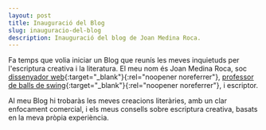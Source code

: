 ```yaml
---
layout: post
title: Inauguració del Blog
slug: inauguracio-del-blog
description: Inauguració del blog de Joan Medina Roca.
---
```


Fa temps que volia iniciar un Blog que reunís les meves inquietuds per l'escriptura creativa i la literatura. El meu nom és Joan Medina Roca, soc [dissenyador web](https://joanmedinaroca.com){:target="\_blank"}{:rel="noopener noreferrer"}, [professor de balls de swing](https://lamardeswing.com){:target="\_blank"}{:rel="noopener noreferrer"}, i escriptor.

Al meu Blog hi trobaràs les meves creacions literàries, amb un clar enfocament comercial, i els meus consells sobre escriptura creativa, basats en la meva pròpia experiència.
